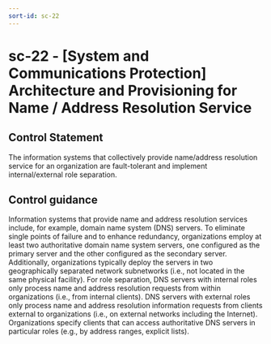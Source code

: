 ```yaml
---
sort-id: sc-22
---
```


# sc-22 - \[System and Communications Protection\] Architecture and Provisioning for Name / Address Resolution Service

## Control Statement

The information systems that collectively provide name/address resolution service for an organization are fault-tolerant and implement internal/external role separation.

## Control guidance

Information systems that provide name and address resolution services include, for example, domain name system (DNS) servers. To eliminate single points of failure and to enhance redundancy, organizations employ at least two authoritative domain name system servers, one configured as the primary server and the other configured as the secondary server. Additionally, organizations typically deploy the servers in two geographically separated network subnetworks (i.e., not located in the same physical facility). For role separation, DNS servers with internal roles only process name and address resolution requests from within organizations (i.e., from internal clients). DNS servers with external roles only process name and address resolution information requests from clients external to organizations (i.e., on external networks including the Internet). Organizations specify clients that can access authoritative DNS servers in particular roles (e.g., by address ranges, explicit lists).
